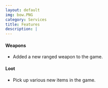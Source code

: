 ```yaml
---
layout: default
img: bow.PNG
category: Services
title: Features
description: |
---
```

#### Weapons
* Added a new ranged weapon to the game.

#### Loot
* Pick up various new items in the game.
